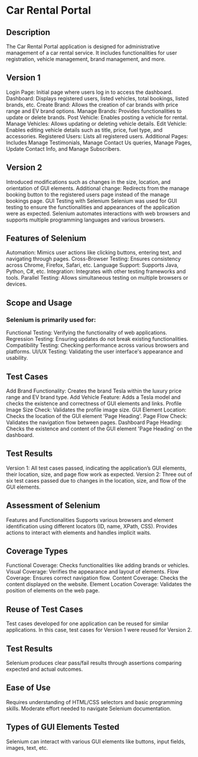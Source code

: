 # Car Rental Portal
## Description
The Car Rental Portal application is designed for administrative management of a car rental service. It includes functionalities for user registration, vehicle management, brand management, and more.

## Version 1
Login Page: Initial page where users log in to access the dashboard.
Dashboard: Displays registered users, listed vehicles, total bookings, listed brands, etc.
Create Brand: Allows the creation of car brands with price range and EV brand options.
Manage Brands: Provides functionalities to update or delete brands.
Post Vehicle: Enables posting a vehicle for rental.
Manage Vehicles: Allows updating or deleting vehicle details.
Edit Vehicle: Enables editing vehicle details such as title, price, fuel type, and accessories.
Registered Users: Lists all registered users.
Additional Pages: Includes Manage Testimonials, Manage Contact Us queries, Manage Pages, Update Contact Info, and Manage Subscribers.

## Version 2
Introduced modifications such as changes in the size, location, and orientation of GUI elements.
Additional change: Redirects from the manage booking button to the registered users page instead of the manage bookings page.
GUI Testing with Selenium
Selenium was used for GUI testing to ensure the functionalities and appearances of the application were as expected. Selenium automates interactions with web browsers and supports multiple programming languages and various browsers.

## Features of Selenium
Automation: Mimics user actions like clicking buttons, entering text, and navigating through pages.
Cross-Browser Testing: Ensures consistency across Chrome, Firefox, Safari, etc.
Language Support: Supports Java, Python, C#, etc.
Integration: Integrates with other testing frameworks and tools.
Parallel Testing: Allows simultaneous testing on multiple browsers or devices.

## Scope and Usage
### Selenium is primarily used for:
Functional Testing: Verifying the functionality of web applications.
Regression Testing: Ensuring updates do not break existing functionalities.
Compatibility Testing: Checking performance across various browsers and platforms.
UI/UX Testing: Validating the user interface's appearance and usability.

## Test Cases
Add Brand Functionality: Creates the brand Tesla within the luxury price range and EV brand type.
Add Vehicle Feature: Adds a Tesla model and checks the existence and correctness of GUI elements and links.
Profile Image Size Check: Validates the profile image size.
GUI Element Location: Checks the location of the GUI element 'Page Heading'.
Page Flow Check: Validates the navigation flow between pages.
Dashboard Page Heading: Checks the existence and content of the GUI element 'Page Heading' on the dashboard.

## Test Results
Version 1: All test cases passed, indicating the application’s GUI elements, their location, size, and page flow work as expected.
Version 2: Three out of six test cases passed due to changes in the location, size, and flow of the GUI elements.

## Assessment of Selenium
Features and Functionalities
Supports various browsers and element identification using different locators (ID, name, XPath, CSS).
Provides actions to interact with elements and handles implicit waits.

## Coverage Types
Functional Coverage: Checks functionalities like adding brands or vehicles.
Visual Coverage: Verifies the appearance and layout of elements.
Flow Coverage: Ensures correct navigation flow.
Content Coverage: Checks the content displayed on the website.
Element Location Coverage: Validates the position of elements on the web page.

## Reuse of Test Cases
Test cases developed for one application can be reused for similar applications. In this case, test cases for Version 1 were reused for Version 2.

## Test Results
Selenium produces clear pass/fail results through assertions comparing expected and actual outcomes.

## Ease of Use
Requires understanding of HTML/CSS selectors and basic programming skills. Moderate effort needed to navigate Selenium documentation.

## Types of GUI Elements Tested
Selenium can interact with various GUI elements like buttons, input fields, images, text, etc.
